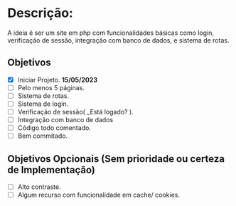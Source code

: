 # Descrição:

A ideia é ser um site em php com funcionalidades básicas como login, verificação de sessão, integração com banco de dados, e sistema de rotas.


## Objetivos
  - [x] Iniciar Projeto. **15/05/2023**
  - [ ] Pelo menos 5 páginas.
  - [ ] Sistema de rotas.
  - [ ] Sistema de login.
  - [ ] Verificação de sessão( _Está logado? ).
  - [ ] Integração com banco de dados 
  - [ ] Código todo comentado.
  - [ ] Bem commitado.
  
## Objetivos Opcionais (Sem prioridade ou certeza de Implementação)
  - [ ] Alto contraste.
  - [ ] Algum recurso com funcionalidade em cache/ cookies.
